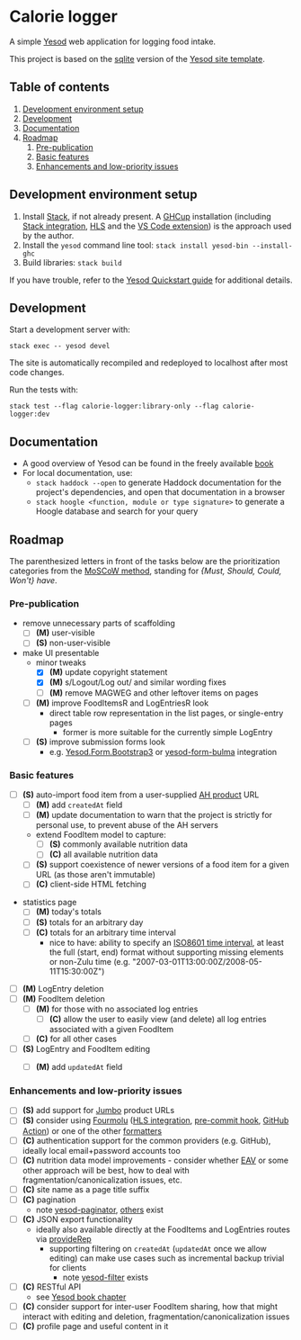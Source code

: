 # Calorie logger

A simple [Yesod](https://www.yesodweb.com/) web application for logging food intake.

This project is based on the [sqlite](https://github.com/yesodweb/stack-templates/blob/master/sqlite.hsfiles) version of the [Yesod site template](https://www.yesodweb.com/book/scaffolding-and-the-site-template).


## Table of contents

1. [Development environment setup](#development-environment-setup)
2. [Development](#development)
3. [Documentation](#documentation)
4. [Roadmap](#roadmap)
	1. [Pre-publication](#pre-publication)
	2. [Basic features](#basic-features)
	3. [Enhancements and low-priority issues](#enhancements-and-low-priority-issues)

## Development environment setup

1. Install [Stack](https://haskellstack.org/), if not already present. A [GHCup](https://www.haskell.org/ghcup/) installation (including [Stack integration](https://www.haskell.org/ghcup/guide/#stack-integration), [HLS](https://haskell-language-server.readthedocs.io/en/stable/features.html) and the [VS Code extension](https://github.com/haskell/vscode-haskell?tab=readme-ov-file#setup)) is the approach used by the author.
2. Install the `yesod` command line tool: `stack install yesod-bin --install-ghc`
3. Build libraries: `stack build`

If you have trouble, refer to the [Yesod Quickstart guide](https://www.yesodweb.com/page/quickstart) for additional details.


## Development

Start a development server with:

```
stack exec -- yesod devel
```

The site is automatically recompiled and redeployed to localhost after most code changes.

Run the tests with:

```
stack test --flag calorie-logger:library-only --flag calorie-logger:dev
```


## Documentation

* A good overview of Yesod can be found in the freely available [book](https://www.yesodweb.com/book)
* For local documentation, use:
	* `stack haddock --open` to generate Haddock documentation for the project's dependencies, and open that documentation in a browser
	* `stack hoogle <function, module or type signature>` to generate a Hoogle database and search for your query


## Roadmap

The parenthesized letters in front of the tasks below are the prioritization categories from the [MoSCoW method](https://en.wikipedia.org/wiki/MoSCoW_method), standing for *{Must, Should, Could, Won't} have*.


### Pre-publication

- remove unnecessary parts of scaffolding
	- [ ] **(M)** user-visible
	- [ ] **(S)** non-user-visible
- make UI presentable
	- minor tweaks
		- [x] **(M)** update copyright statement
		- [x] **(M)** s/Logout/Log out/ and similar wording fixes
		- [ ] **(M)** remove MAGWEG and other leftover items on pages
	- [ ] **(M)** improve FoodItemsR and LogEntriesR look
		- direct table row representation in the list pages, or single-entry pages
			- former is more suitable for the currently simple LogEntry
	- [ ] **(S)** improve submission forms look
		- e.g. [Yesod.Form.Bootstrap3](https://hackage.haskell.org/package/yesod-form-1.7.6/docs/Yesod-Form-Bootstrap3.html) or [yesod-form-bulma](https://hackage.haskell.org/package/yesod-form-bulma) integration


### Basic features

- [ ] **(S)** auto-import food item from a user-supplied [AH product](https://www.ah.nl/producten) URL
	- [ ] **(M)** add `createdAt` field
	- [ ] **(M)** update documentation to warn that the project is strictly for personal use, to prevent abuse of the AH servers
	- extend FoodItem model to capture:
		- [ ] **(S)** commonly available nutrition data
		- [ ] **(C)** all available nutrition data
	- [ ] **(S)** support coexistence of newer versions of a food item for a given URL (as those aren't immutable)
	- [ ] **(C)** client-side HTML fetching
- statistics page
	- [ ] **(M)** today's totals
	- [ ] **(S)** totals for an arbitrary day
	- [ ] **(C)** totals for an arbitrary time interval
		- nice to have: ability to specify an [ISO8601 time interval](https://en.wikipedia.org/wiki/ISO_8601#Time_intervals), at least the full (start, end) format without supporting missing elements or non-Zulu time (e.g. "2007-03-01T13:00:00Z/2008-05-11T15:30:00Z")
- [ ] **(M)** LogEntry deletion
- [ ] **(M)** FoodItem deletion
	- [ ] **(M)** for those with no associated log entries
		- [ ] **(C)** allow the user to easily view (and delete) all log entries associated with a given FoodItem
	- [ ] **(C)** for all other cases
- [ ] **(S)** LogEntry and FoodItem editing
	- [ ] **(M)** add `updatedAt` field


### Enhancements and low-priority issues

- [ ] **(S)** add support for [Jumbo](https://www.jumbo.com/producten) product URLs
- [ ] **(S)** consider using [Fourmolu](https://fourmolu.github.io/) ([HLS integration](https://haskell-language-server.readthedocs.io/en/latest/configuration.html#language-specific-server-options), [pre-commit hook](https://github.com/fourmolu/fourmolu/blob/main/DEVELOPER.md#pre-commit-hooks), [GitHub Action](https://github.com/haskell-actions/run-fourmolu)) or one of the other [formatters](https://haskell-language-server.readthedocs.io/en/latest/features.html#formatting)
- [ ] **(C)** authentication support for the common providers (e.g. GitHub), ideally local email+password accounts too
- [ ] **(C)** nutrition data model improvements - consider whether [EAV](https://en.wikipedia.org/wiki/Entity%E2%80%93attribute%E2%80%93value_model) or some other approach will be best, how to deal with fragmentation/canonicalization issues, etc.
- [ ] **(C)** site name as a page title suffix
- [ ] **(C)** pagination
	- note [yesod-paginator](https://hackage.haskell.org/package/yesod-paginator), [others](https://hackage.haskell.org/packages/search?terms=yesod+paginate) exist
- [ ] **(C)** JSON export functionality
	- ideally also available directly at the FoodItems and LogEntries routes via [provideRep](https://www.yesodweb.com/book/restful-content#restful-content_representations)
		- supporting filtering on `createdAt` (`updatedAt` once we allow editing) can make use cases such as incremental backup trivial for clients
			- note [yesod-filter](https://github.com/iijlab/yesod-filter) exists
- [ ] **(C)** RESTful API
	- see [Yesod book chapter](https://www.yesodweb.com/book/restful-content)
- [ ] **(C)** consider support for inter-user FoodItem sharing, how that might interact with editing and deletion, fragmentation/canonicalization issues
- [ ] **(C)** profile page and useful content in it